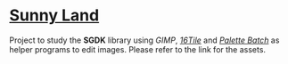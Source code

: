 # [Sunny Land](https://ansimuz.itch.io/sunny-land-pixel-game-art)

Project to study the **SGDK** library using *GIMP*, [*16Tile*](https://allone-works.itch.io/16tile)
and [*Palette Batch*](https://allone-works.itch.io/palette-batch) as helper
programs to edit images. Please refer to the link for the assets.

